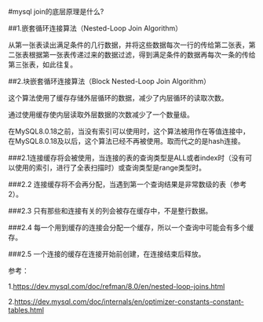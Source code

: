 #mysql join的底层原理是什么?   

##1.嵌套循环连接算法（Nested-Loop Join Algorithm）   

从第一张表读出满足条件的几行数据，并将这些数据每次一行的传给第二张表，第二张表根据第一张表传递过来的数据过滤，得到满足条件的数据再每次一条的传给第三张表，如此往复。   

##2.块嵌套循环连接算法（Block Nested-Loop Join Algorithm）   

这个算法使用了缓存存储外层循环的数据，减少了内层循环的读取次数。     

通过使用缓存使内层读取外层数据的次数减少了一个数量级。     

在MySQL8.0.18之前，当没有索引可以使用时，这个算法被用作在等值连接中，在MySQL8.0.18及以后，这个算法已经不再被使用。取而代之的是hash连接。   

###2.1连接缓存将会被使用，当连接的表的查询类型是ALL或者index时（没有可以使用的索引，进行了全表扫描时）或查询类型是range类型时。   

###2.2 连接缓存将不会再分配，当遇到第一个查询结果是非常数级的表（参考2）。      

###2.3 只有那些和连接有关的列会被存在缓存中，不是整行数据。 

###2.4 每一个用到缓存的连接会分配一个缓存，所以一个查询中可能会有多个缓存。    

###2.5 一个连接的缓存在连接开始前创建，在连接结束后释放。  





参考：

1.https://dev.mysql.com/doc/refman/8.0/en/nested-loop-joins.html  



2.https://dev.mysql.com/doc/internals/en/optimizer-constants-constant-tables.html  
